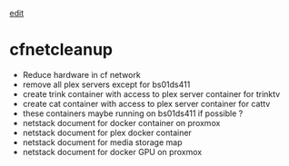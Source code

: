 [edit]()

# cfnetcleanup

- Reduce hardware in cf network
- remove all plex servers except for bs01ds411
- create trink container with access to plex server container for trinktv
- create cat container with access to plex server container for cattv
- these containers maybe running on bs01ds411 if possible ?
- netstack document for docker container on proxmox
- netstack document for plex docker container
- netstack document for media storage map
- netstack document for docker GPU on proxmox
